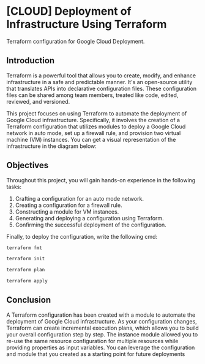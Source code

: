 # [CLOUD] Deployment of Infrastructure Using Terraform
Terraform configuration for Google Cloud Deployment.


## Introduction
Terraform is a powerful tool that allows you to create, modify, and enhance infrastructure in a safe and predictable manner. It's an open-source utility that translates APIs into declarative configuration files. These configuration files can be shared among team members, treated like code, edited, reviewed, and versioned.

This project focuses on using Terraform to automate the deployment of Google Cloud infrastructure. Specifically, it involves the creation of a Terraform configuration that utilizes modules to deploy a Google Cloud network in auto mode, set up a firewall rule, and provision two virtual machine (VM) instances. You can get a visual representation of the infrastructure in the diagram below:

## Objectives
Throughout this project, you will gain hands-on experience in the following tasks:

1. Crafting a configuration for an auto mode network.
2. Creating a configuration for a firewall rule.
3. Constructing a module for VM instances.
4. Generating and deploying a configuration using Terraform.
5. Confirming the successful deployment of the configuration.

Finally, to deploy the configuration, write the following cmd:

```bash
terraform fmt 
```

```bash
terraform init
```

```bash
terraform plan
```

```bash
terraform apply
```
## Conclusion

A Terraform configuration has been created with a module to automate the deployment of Google Cloud infrastructure. As your configuration changes, Terraform can create incremental execution plans, which allows you to build your overall configuration step by step.
The instance module allowed you to re-use the same resource configuration for multiple resources while providing properties as input variables. You can leverage the configuration and module that you created as a starting point for future deployments
